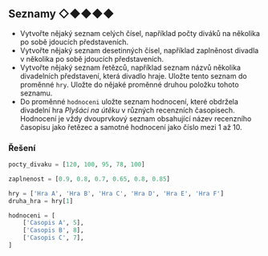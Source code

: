 ## Seznamy ◇◆◆◆◆

- Vytvořte nějaký seznam celých čísel, například počty diváků na několika po sobě jdoucích představeních.
- Vytvořte nějaký seznam desetinných čísel, například zaplněnost divadla v několika po sobě jdoucích představeních.
- Vytvořte nějaký seznam řetězců, například seznam názvů několika divadelních představení, která divadlo hraje. Uložte
  tento seznam do proměnné `hry`. Uložte do nějaké proměnné druhou položku tohoto seznamu.
- Do proměnné `hodnoceni` uložte seznam hodnocení, které obdržela divadelní hra
  *Plyšáci na útěku* v různých recenzních časopisech. Hodnocení je vždy dvouprvkový seznam obsahující název recenzního
  časopisu jako řetězec a samotné hodnocení jako číslo mezi 1 až 10.

### Řešení

```python
pocty_divaku = [120, 100, 95, 78, 100]

zaplnenost = [0.9, 0.8, 0.7, 0.65, 0.8, 0.85]

hry = ['Hra A', 'Hra B', 'Hra C', 'Hra D', 'Hra E', 'Hra F']
druha_hra = hry[1]

hodnoceni = [
    ['Casopis A', 5],
    ['Casopis B', 8],
    ['Casopis C', 7],
]
```